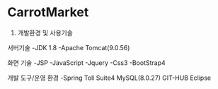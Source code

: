 # CarrotMarket

1. 개발환경 및 사용기술

서버기술
-JDK 1.8
-Apache Tomcat(9.0.56)

화면 기술
-JSP
-JavaScript
-Jquery
-Css3
-BootStrap4

개발 도구/운영 환경
-Spring Toll Suite4
MySQL(8.0.27)
GIT-HUB
Eclipse

